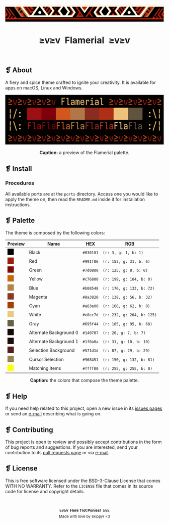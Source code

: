 <p align="center">
    <img alt="" src="assets/ornament.png" width=1020 />
</p>
<h1 align="center">≥v≥v&ensp;Flamerial&ensp;≥v≥v</h1>
<p align="center">
    <img
        alt=""
        src="https://img.shields.io/github/license/skippyr/flamerial?style=plastic&label=%E2%89%A5%20license&labelColor=%2324130e&color=%23b8150d"
    />
    &nbsp;
    <img
        alt=""
        src="https://img.shields.io/github/v/tag/skippyr/flamerial?style=plastic&label=%E2%89%A5%20tag&labelColor=%2324130e&color=%23b8150d"
    />
    &nbsp;
    <img
        alt=""
        src="https://img.shields.io/github/commit-activity/t/skippyr/flamerial?style=plastic&label=%E2%89%A5%20commits&labelColor=%2324130e&color=%23b8150d"
    />
    &nbsp;
    <img
        alt=""
        src="https://img.shields.io/github/stars/skippyr/flamerial?style=plastic&label=%E2%89%A5%20stars&labelColor=%2324130e&color=%23b8150d"
    />
</p>

## ❡ About
A fiery and spice theme crafted to ignite your creativity. It is available for apps on macOS, Linux
and Windows.

<p align="center">
    <img alt="" src="assets/preview.png" width=1020 />
</p>
<p align="center"><strong>Caption:</strong> a preview of the Flamerial palette.</p>

## ❡ Install
### Procedures
All available ports are at the `ports` directory. Access one you would like to apply the theme on,
then read the `README.md` inside it for installation instructions.

## ❡ Palette
The theme is composed by the following colors:

<table align="center">
    <thead>
        <tr>
            <th>Preview</th>
            <th>Name</th>
            <th>HEX</th>
            <th>RGB</th>
        </tr>
    </thead>
    <tbody>
        <tr>
            <td><img alt="" src="assets/colors/black.png" /></td>
            <td>Black</td>
            <td><code>#030101</code></td>
            <td><code>(r: 3, g: 1, b: 1)</code></td>
        </tr>
        <tr>
            <td><img alt="" src="assets/colors/red.png" /></td>
            <td>Red</td>
            <td><code>#991f06</code></td>
            <td><code>(r: 153, g: 31, b: 6)</code></td>
        </tr>
        <tr>
            <td><img alt="" src="assets/colors/green.png" /></td>
            <td>Green</td>
            <td><code>#7d0800</code></td>
            <td><code>(r: 125, g: 8, b: 0)</code></td>
        </tr>
        <tr>
            <td><img alt="" src="assets/colors/yellow.png" /></td>
            <td>Yellow</td>
            <td><code>#c76800</code></td>
            <td><code>(r: 199, g: 104, b: 0)</code></td>
        </tr>
        <tr>
            <td><img alt="" src="assets/colors/blue.png" /></td>
            <td>Blue</td>
            <td><code>#b08548</code></td>
            <td><code>(r: 176, g: 133, b: 72)</code></td>
        </tr>
        <tr>
            <td><img alt="" src="assets/colors/magenta.png" /></td>
            <td>Magenta</td>
            <td><code>#8a3820</code></td>
            <td><code>(r: 138, g: 56, b: 32)</code></td>
        </tr>
        <tr>
            <td><img alt="" src="assets/colors/cyan.png" /></td>
            <td>Cyan</td>
            <td><code>#a83e00</code></td>
            <td><code>(r: 168, g: 62, b: 0)</code></td>
        </tr>
        <tr>
            <td><img alt="" src="assets/colors/white.png" /></td>
            <td>White</td>
            <td><code>#e8cc7d</code></td>
            <td><code>(r: 232, g: 204, b: 125)</code></td>
        </tr>
        <tr>
            <td><img alt="" src="assets/colors/gray.png" /></td>
            <td>Gray</td>
            <td><code>#695f44</code></td>
            <td><code>(r: 105, g: 95, b: 68)</code></td>
        </tr>
        <tr>
            <td><img alt="" src="assets/colors/alternate_background_0.png" /></td>
            <td>Alternate Background 0</td>
            <td><code>#140707</code></td>
            <td><code>(r: 20, g: 7, b: 7)</code></td>
        </tr>
        <tr>
            <td><img alt="" src="assets/colors/alternate_background_1.png" /></td>
            <td>Alternate Background 1</td>
            <td><code>#1f0a0a</code></td>
            <td><code>(r: 31, g: 10, b: 10)</code></td>
        </tr>
        <tr>
            <td><img alt="" src="assets/colors/selection_background.png" /></td>
            <td>Selection Background</td>
            <td><code>#571d1d</code></td>
            <td><code>(r: 87, g: 29, b: 29)</code></td>
        </tr>
        <tr>
            <td><img alt="" src="assets/colors/cursor_selection.png" /></td>
            <td>Cursor Selection</td>
            <td><code>#968451</code></td>
            <td><code>(r: 150, g: 132, b: 81)</code></td>
        </tr>
        <tr>
            <td><img alt="" src="assets/colors/matching_items.png" /></td>
            <td>Matching Items</td>
            <td><code>#ffff00</code></td>
            <td><code>(r: 255, g: 255, b: 0)</code></td>
        </tr>
    </tbody>
</table>
<p align="center"><strong>Caption:</strong> the colors that compose the theme palette.</p>

## ❡ Help
If you need help related to this project, open a new issue in its
[issues pages](https://github.com/skippyr/flamerial/issues) or send an
[e-mail](mailto:skippyr.developer@icloud.com) describing what is going on.

## ❡ Contributing
This project is open to review and possibly accept contributions in the form of bug reports and
suggestions. If you are interested, send your contribution to its
[pull requests page](https://github.com/skippyr/flamerial/pulls) or via
[e-mail](mailto:skippyr.developer@icloud.com).

## ❡ License
This is free software licensed under the BSD-3-Clause License that comes WITH NO WARRANTY. Refer to
the `LICENSE` file that comes in its source code for license and copyright details.

&ensp;
<p align="center">
    <sup>
        <strong>≥v≥v&ensp;Here Trot Ponies!&ensp;≥v≥</strong><br />
        Made with love by skippyr <3
    </sup>
</p>
